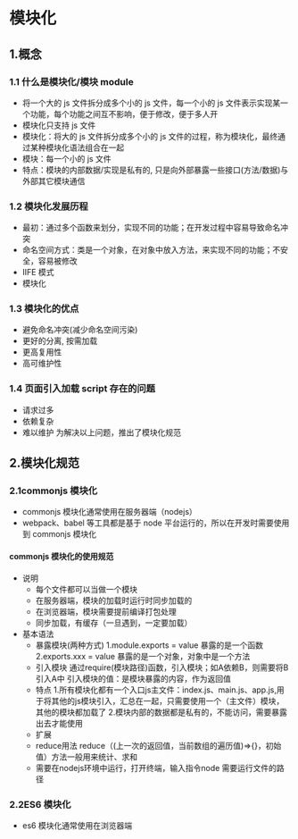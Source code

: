 # 模块化

## 1.概念

### 1.1 什么是模块化/模块 module

- 将一个大的 js 文件拆分成多个小的 js 文件，每一个小的 js 文件表示实现某一个功能，每个功能之间互不影响，便于修改，便于多人开
- 模块化只支持 js 文件
- 模块化：将大的 js 文件拆分成多个小的 js 文件的过程，称为模块化，最终通过某种模块化语法组合在一起
- 模块：每一个小的 js 文件
- 特点：模块的内部数据/实现是私有的, 只是向外部暴露一些接口(方法/数据)与外部其它模块通信

### 1.2 模块化发展历程

- 最初：通过多个函数来划分，实现不同的功能；在开发过程中容易导致命名冲突
- 命名空间方式：类是一个对象，在对象中放入方法，来实现不同的功能；不安全，容易被修改
- IIFE 模式
- 模块化

### 1.3 模块化的优点

- 避免命名冲突(减少命名空间污染)
- 更好的分离, 按需加载
- 更高复用性
- 高可维护性

### 1.4 页面引入加载 script 存在的问题

- 请求过多
- 依赖复杂
- 难以维护
  为解决以上问题，推出了模块化规范

## 2.模块化规范

### 2.1commonjs 模块化

- commonjs 模块化通常使用在服务器端（nodejs）
- webpack、babel 等工具都是基于 node 平台运行的，所以在开发时需要使用到 commonjs 模块化

#### commonjs 模块化的使用规范
 - 说明
   - 每个文件都可以当做一个模块
   - 在服务器端，模块的加载时运行时同步加载的
   - 在浏览器端，模块需要提前编译打包处理
   - 同步加载，有缓存（一旦遇到，一定要加载）
 - 基本语法
   - 暴露模块(两种方式)
      1.module.exports = value
      暴露的是一个函数
      2.exports.xxx = value
      暴露的是一个对象，对象中是一个方法
   - 引入模块
      通过require(模块路径)函数，引入模块；如A依赖B，则需要将B引入A中
      引入模块的值：是模块暴露的内容，作为返回值
   - 特点
      1.所有模块化都有一个入口js主文件：index.js、main.js、app.js,用于将其他的js模块引入，汇总在一起，只需要使用一个（主文件）模块，其他的模块都加载了
      2.模块内部的数据都是私有的，不能访问，需要暴露出去才能使用
   - 扩展
    - reduce用法
     reduce（(上一次的返回值，当前数组的遍历值)=>{}，初始值）方法一般用来统计、求和
    - 需要在nodejs环境中运行，打开终端，输入指令node 需要运行文件的路径
### 2.2ES6 模块化

- es6 模块化通常使用在浏览器端
